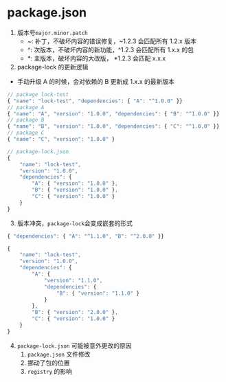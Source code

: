 # package.json

1. 版本号`major.minor.patch`
    - ~: 补丁，不破坏内容的错误修复，~1.2.3 会匹配所有 1.2.x 版本
    - ^: 次版本，不破坏内容的新功能，^1.2.3 会匹配所有 1.x.x 的包
    - *: 主版本，破坏内容的大改版， *1.2.3 会匹配 x.x.x
2. package-lock 的更新逻辑

-   手动升级 A 的时候，会对依赖的 B 更新成 1.x.x 的最新版本

```js
// package lock-test
{ "name": "lock-test", "dependencies": { "A": "^1.0.0" }}
// package A
{ "name": "A", "version": "1.0.0", "dependencies": { "B": "^1.0.0" }}
// package B
{ "name": "B", "version": "1.0.0", "dependencies": { "C": "^1.0.0" }}
// package C
{ "name": "C", "version": "1.0.0" }
```

```js
// package-lock.json
{
    "name": "lock-test",
    "version": "1.0.0",
    "dependencies": {
        "A": { "version": "1.0.0" },
        "B": { "version": "1.0.0" },
        "C": { "version": "1.0.0" }
    }
}
```

3. 版本冲突，`package-lock`会变成嵌套的形式

```js
{ "dependencies": { "A": "^1.1.0", "B": "^2.0.0" }}
```

```js
{
    "name": "lock-test",
    "version": "1.0.0",
    "dependencies": {
        "A": {
            "version": "1.1.0",
            "dependencies": {
                "B": { "version": "1.1.0" }
            }
        },
        "B": { "version": "2.0.0" },
        "C": { "version": "1.0.0" }
    }
}
```

4. `package-lock.json` 可能被意外更改的原因
    1. `package.json` 文件修改
    2. 挪动了包的位置
    3. `registry` 的影响
